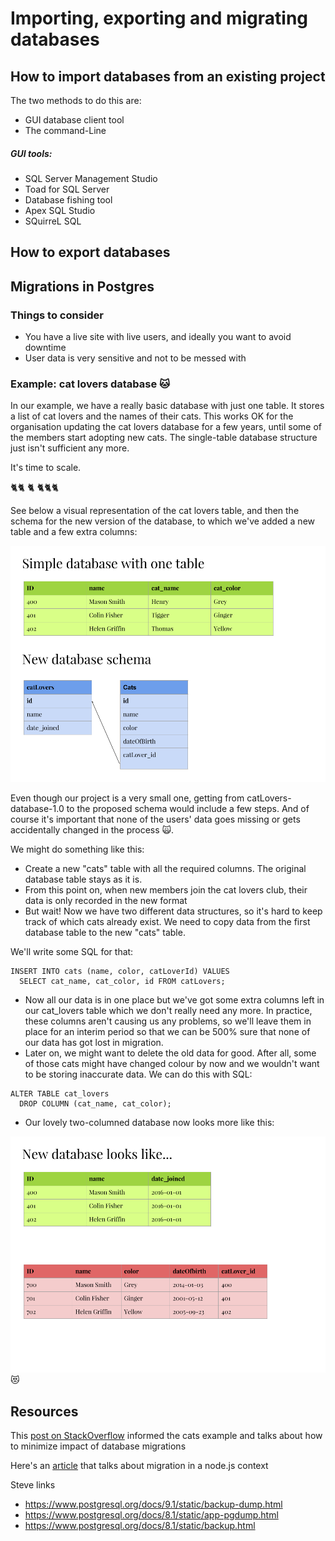 # Importing, exporting and migrating databases

## How to import databases from an existing project

The two methods to do this are:
- GUI database client tool
- The command-Line

##### GUI tools:
- SQL Server Management Studio
- Toad for SQL Server
- Database fishing tool
- Apex SQL Studio
- SQuirreL SQL

## How to export databases

## Migrations in Postgres

### Things to consider

- You have a live site with live users, and ideally you want to avoid downtime
- User data is very sensitive and not to be messed with


### Example: cat lovers database 🐱 

In our example, we have a really basic database with just one table. It stores a list of cat lovers and the names of their cats. This works OK for the organisation updating the cat lovers database for a few years, until some of the members start adopting new cats. The single-table database structure just isn't sufficient any more.

It's time to scale.

🐈🐈 🐈 🐈🐈🐈

See below a visual representation of the cat lovers table, and then the schema for the new version of the database, to which we've added a new table and a few extra columns:

![image-1](./images/Database_schema1.png)

Even though our project is a very small one, getting from catLovers-database-1.0 to the proposed schema would include a few steps. And of course it's important that none of the users' data goes missing or gets accidentally changed in the process 🙀.

We might do something like this:

- Create a new "cats" table with all the required columns. The original database table stays as it is.
- From this point on, when new members join the cat lovers club, their data is only recorded in the new format
- But wait! Now we have two different data structures, so it's hard to keep track of which cats already exist. We need to copy data from the first database table to the new "cats" table.

We'll write some SQL for that:

```
INSERT INTO cats (name, color, catLoverId) VALUES
  SELECT cat_name, cat_color, id FROM catLovers;
```
- Now all our data is in one place but we've got some extra columns left in our cat_lovers table which we don't really need any more. In practice, these columns aren't causing us any problems, so we'll leave them in place for an interim period so that we can be 500% sure that none of our data has got lost in migration.
- Later on, we might want to delete the old data for good. After all, some of those cats might have changed colour by now and we wouldn't want to be storing inaccurate data. We can do this with SQL:

```
ALTER TABLE cat_lovers
  DROP COLUMN (cat_name, cat_color);
```

- Our lovely two-columned database now looks more like this:

![image_2](./images/Database_schema2.png)
😻

## Resources

This [post on StackOverflow](http://dba.stackexchange.com/questions/10913/best-practices-for-schema-changes-and-data-migrations-to-a-live-database-without) informed the cats example and talks about how to minimize impact of database migrations

Here's an [article](https://kostasbariotis.com/data-migration-with-nodejs/) that talks about migration in a node.js context

Steve links
- https://www.postgresql.org/docs/9.1/static/backup-dump.html
- https://www.postgresql.org/docs/8.1/static/app-pgdump.html
- https://www.postgresql.org/docs/8.1/static/backup.html

